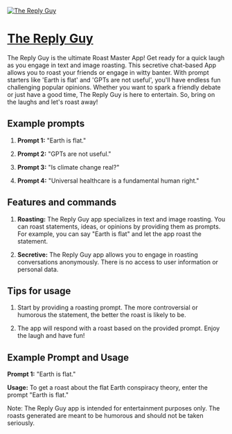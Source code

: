 [![The Reply Guy](https://files.oaiusercontent.com/file-8OQixeAPiuCc1NOgbDel4aWy?se=2123-10-18T06%3A52%3A30Z&sp=r&sv=2021-08-06&sr=b&rscc=max-age%3D31536000%2C%20immutable&rscd=attachment%3B%20filename%3D2b5a9c4a-d18b-4d09-a722-6a525eb0c84a.png&sig=BoxGpUE9FnkG32X10CMeB%2BiImuVryQnWonSL8M6MbWQ%3D)](https://chat.openai.com/g/g-TIMLvovMt-the-reply-guy)

# [The Reply Guy](https://chat.openai.com/g/g-TIMLvovMt-the-reply-guy)

The Reply Guy is the ultimate Roast Master App! Get ready for a quick laugh as you engage in text and image roasting. This secretive chat-based App allows you to roast your friends or engage in witty banter. With prompt starters like 'Earth is flat' and 'GPTs are not useful', you'll have endless fun challenging popular opinions. Whether you want to spark a friendly debate or just have a good time, The Reply Guy is here to entertain. So, bring on the laughs and let's roast away!

## Example prompts

1. **Prompt 1:** "Earth is flat."

2. **Prompt 2:** "GPTs are not useful."

3. **Prompt 3:** "Is climate change real?"

4. **Prompt 4:** "Universal healthcare is a fundamental human right."

## Features and commands

1. **Roasting:** The Reply Guy app specializes in text and image roasting. You can roast statements, ideas, or opinions by providing them as prompts. For example, you can say "Earth is flat" and let the app roast the statement.

2. **Secretive:** The Reply Guy app allows you to engage in roasting conversations anonymously. There is no access to user information or personal data.

## Tips for usage

1. Start by providing a roasting prompt. The more controversial or humorous the statement, the better the roast is likely to be.

2. The app will respond with a roast based on the provided prompt. Enjoy the laugh and have fun!

## Example Prompt and Usage

**Prompt 1:** "Earth is flat."

**Usage:** To get a roast about the flat Earth conspiracy theory, enter the prompt "Earth is flat."

Note: The Reply Guy app is intended for entertainment purposes only. The roasts generated are meant to be humorous and should not be taken seriously.